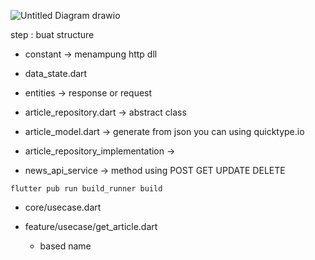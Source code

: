 


![Untitled Diagram drawio](https://github.com/octavvia/dummy-ddd-bloc/assets/86775678/497af21a-2a6d-49e0-b172-4969089218fb)


step : 
buat structure
- constant -> menampung http dll

- data_state.dart

- entities -> response or request 

- article_repository.dart -> abstract class

- article_model.dart -> generate from json you can using quicktype.io

- article_repository_implementation -> 

- news_api_service -> method using POST GET UPDATE DELETE

```
flutter pub run build_runner build
```

- core/usecase.dart

- feature/usecase/get_article.dart
    - based name 
